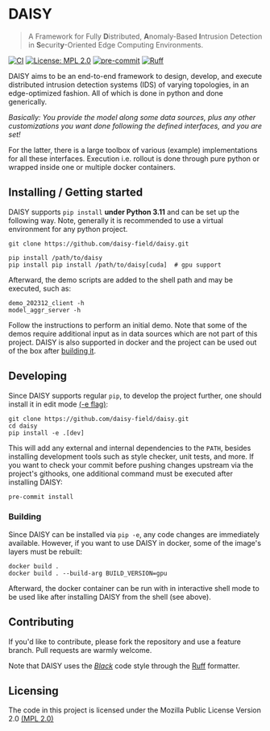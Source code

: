 # DAISY

> A Framework for Fully **D**istributed, **A**nomaly-Based **I**ntrusion Detection in
> **S**ecurit**y**-Oriented Edge Computing Environments.

[![CI](https://github.com/daisy-field/daisy/actions/workflows/ci.yml/badge.svg)](https://github.com/daisy-field/daisy/actions/workflows/ci.yml)
[![License: MPL 2.0](https://img.shields.io/badge/License-MPL_2.0-brightgreen.svg)](https://github.com/daisy-field/daisy/blob/main/LICENSE.txt)
[![pre-commit](https://img.shields.io/badge/pre--commit-enabled-brightgreen?logo=pre-commit)](https://github.com/pre-commit/pre-commit)
[![Ruff](https://img.shields.io/endpoint?url=https://raw.githubusercontent.com/astral-sh/ruff/main/assets/badge/v2.json)](https://github.com/astral-sh/ruff)

DAISY aims to be an end-to-end framework to design, develop, and execute distributed
intrusion detection systems (IDS) of varying topologies, in an edge-optimized fashion.
All of which is done in python and done generically.

*Basically: You provide the model along some data sources, plus any other customizations
you want done following the defined interfaces, and you are set!*

For the latter, there is a large toolbox of various (example) implementations for all
these interfaces. Execution i.e. rollout is done through pure python or wrapped inside
one or multiple docker containers.


## Installing / Getting started

DAISY supports `pip install` **under Python 3.11** and can be set up the following way.
Note, generally it is recommended to use a virtual environment for any python project.

```shell
git clone https://github.com/daisy-field/daisy.git

pip install /path/to/daisy
pip install pip install /path/to/daisy[cuda]  # gpu support
```

Afterward, the demo scripts are added to the shell path and may be executed, such as:

```shell
demo_202312_client -h
model_aggr_server -h
```

Follow the instructions to perform an initial demo. Note that some of the demos require
additional input as in data sources which are not part of this project. DAISY is also
supported in docker and the project can be used out of the box after
[building it](#building).


## Developing

Since DAISY supports regular `pip`, to develop the project further, one should install
it in edit mode [(-e flag)](https://pip.pypa.io/en/stable/cli/pip_install/#cmdoption-e):

```shell
git clone https://github.com/daisy-field/daisy.git
cd daisy
pip install -e .[dev]
```

This will add any external and internal dependencies to the `PATH`, besides installing
development tools such as style checker, unit tests, and more. If you want to check your
commit before pushing changes upstream via the project's githooks, one additional
command must be executed after installing DAISY:

```shell
pre-commit install
```


### Building

Since DAISY can be installed via `pip -e`, any code changes are immediately available.
However, if you want to use DAISY in docker, some of the image's layers must be rebuilt:

```shell
docker build .
docker build . --build-arg BUILD_VERSION=gpu
```

Afterward, the docker container can be run with in interactive shell mode to be used
like after installing DAISY from the shell (see above).


[//]: # ()
[//]: # (### Deploying / Publishing)

[//]: # ()
[//]: # (In case there's some step you have to take that publishes this project to a)

[//]: # (server, this is the right time to state it.)

[//]: # ()
[//]: # (```shell)

[//]: # (packagemanager deploy awesome-project -s server.com -u username -p password)

[//]: # (```)

[//]: # ()
[//]: # (And again you'd need to tell what the previous code actually does.)


[//]: # (## Features)

[//]: # ()
[//]: # (What's all the bells and whistles this project can perform?)

[//]: # (* What's the main functionality)

[//]: # (* You can also do another thing)

[//]: # (* If you get really randy, you can even do this)


[//]: # ()
[//]: # (## Configuration)

[//]: # ()
[//]: # (Here you should write what are all of the configurations a user can enter when)

[//]: # (using the project.)

[//]: # ()
[//]: # (#### Argument 1)

[//]: # (Type: `String`  )

[//]: # (Default: `'default value'`)

[//]: # ()
[//]: # (State what an argument does and how you can use it. If needed, you can provide)

[//]: # (an example below.)

[//]: # ()
[//]: # (Example:)

[//]: # (```bash)

[//]: # (awesome-project "Some other value"  # Prints "You're nailing this readme!")

[//]: # (```)

[//]: # ()
[//]: # (#### Argument 2)

[//]: # (Type: `Number|Boolean`  )

[//]: # (Default: 100)

[//]: # ()
[//]: # (Copy-paste as many of these as you need.)


## Contributing

If you'd like to contribute, please fork the repository and use a feature
branch. Pull requests are warmly welcome.

Note that DAISY uses the [*Black*](https://black.readthedocs.io/en/stable/the_black_code_style/current_style.html) code style through the [Ruff](https://docs.astral.sh/ruff/) formatter.


[//]: # ()
[//]: # (## Links)

[//]: # ()
[//]: # (Even though this information can be found inside the project on machine-readable)

[//]: # (format like in a .json file, it's good to include a summary of most useful)

[//]: # (links to humans using your project. You can include links like:)

[//]: # ()
[//]: # (- Project homepage: https://your.github.com/awesome-project/)

[//]: # (- Repository: https://github.com/your/awesome-project/)

[//]: # (- Issue tracker: https://github.com/your/awesome-project/issues)

[//]: # (    - In case of sensitive bugs like security vulnerabilities, please contact)

[//]: # (      my@email.com directly instead of using issue tracker. We value your effort)

[//]: # (      to improve the security and privacy of this project!)

[//]: # (- Related projects:)

[//]: # (    - Your other project: https://github.com/your/other-project/)

[//]: # (    - Someone else's project: https://github.com/someones/awesome-project/)


## Licensing

The code in this project is licensed under the Mozilla Public License
Version 2.0 [(MPL 2.0)](https://github.com/daisy-field/daisy/blob/main/LICENSE.txt)
